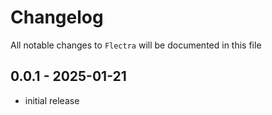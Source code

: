 # Changelog

All notable changes to `Flectra` will be documented in this file

## 0.0.1 - 2025-01-21

- initial release
